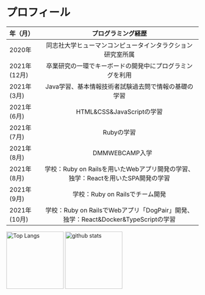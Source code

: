 # プロフィール

| 年（月） | プログラミング経歴 | 
| :--- | :---: | 
| 2020年 | 同志社大学ヒューマンコンピュータインタラクション研究室所属 |
| 2021年(12月) | 卒業研究の一環でキーボードの開発中にプログラミングを利用 |
| 2021年(3月) | Java学習、基本情報技術者試験過去問で情報の基礎の学習 |
| 2021年(6月) | HTML&CSS&JavaScriptの学習 |
| 2021年(7月) | Rubyの学習 |
| 2021年(8月) |　DMMWEBCAMP入学  |
| 2021年(8月) |  学校：Ruby on Railsを用いたWebアプリ開発の学習、独学：Reactを用いたSPA開発の学習 |
| 2021年(9月) | 学校：Ruby on Railsでチーム開発 |
| 2021年(10月) | 学校：Ruby on RailsでWebアプリ「DogPair」開発、独学：React&Docker&TypeScriptの学習 |

<p align="left"> 
  <img alt="Top Langs" height="150px" src="https://github-readme-stats.vercel.app/api/top-langs/?username=nijimajohn&layout=compact&show_icons=true&theme=cobalt" />
  <img alt="github stats" height="150px" src="https://github-readme-stats.vercel.app/api?username=nijimajohn&theme=cobalt&show_icons=ture" />
</p>

